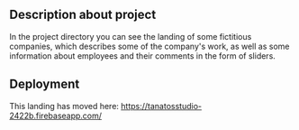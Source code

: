 ## Description about project

In the project directory you can see the landing of some fictitious companies, which describes some of the company's work, as well as some information about employees and their comments in the form of sliders.

## Deployment

This landing has moved here: https://tanatosstudio-2422b.firebaseapp.com/
